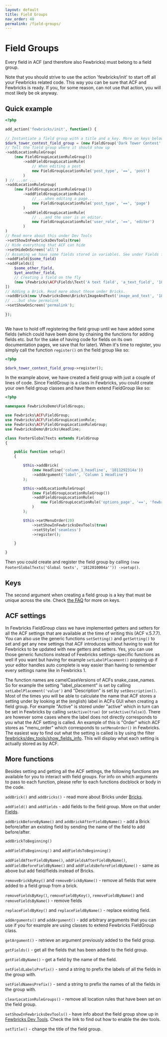 ```yaml
---
layout: default
title: Field Groups 
nav_order: 40
permalink: /field-groups/
---
```


# Field Groups
Every field in ACF (and therefore also Fewbricks) must belong to a field group. 

Note that you should strive to use the action 'fewbricks/init' to start off all your Fewbricks related code. This way
 you can be sure that ACF and Fewbricks is ready. If you, for some reason, can not use that action, you will most 
 likely be ok anyway.

## Quick example

```php
<?php

add_action('fewbricks/init', function() {
    
// Instantiate a field group with a title and a key. More on keys below. 
$dark_tower_contest_field_group = (new FieldGroup('Dark Tower Contest', '1811252128a'))
// Tell the field group where it should show up
->addLocationRuleGroup( 
    (new FieldGroupLocationRuleGroup())
        ->addFieldGroupLocationRule(
            // When editing a post
            new FieldGroupLocationRule('post_type', '==', 'post')
        )
) // ...or ...
->addLocationRuleGroup(
    (new FieldGroupLocationRuleGroup())
        ->addFieldGroupLocationRule(
            // ...when editing a page...
            new FieldGroupLocationRule('post_type', '==', 'page')
        )
        ->addFieldGroupLocationRule(
            // ...and the user is an editor.
            new FieldGroupLocationRule('user_role', '==', 'editor')
        )
)
// Read more about this under Dev Tools
->setShowInFewbricksDevTools(true)
// Hide everything that ACF can hide
->setHideOnScreen('all')
// Assuming we have some fields stored in variables. See under Fields for more info
->addField($some_field)
->addFields([
    $some_other_field,
    $yet_another_field,
    // Creating a field on the fly
    (new \Fewbricks\ACF\Fields\Text('A text field', 'a_text_field', '1811302037a'))
])
// Adding a Brick. Read more about those under Bricks.
->addBrick(new \FewbricksDemo\Bricks\ImageAndText('image_and_text', '1811392037o'))
// ...but show permalink
->setShowOnScreen('permalink');
    
});
    
```

We have to hold off registering the field group until we have added some fields (which could have been done by 
chaining the functions for adding fields etc. but for the sake of having code for fields on its own documentation 
pages, we save that for later). When it's time to register, you simply call the function `register()` on the field 
group like so:

```php
<?php

$dark_tower_contest_field_group->register();

```

In the example above, we have created a field group with just a couple of lines of code. Since FieldGroup is a class 
in Fewbricks, you could create your own field group classes and have them extend FieldGroup like so:

```php
<?php

namespace FewbricksDemo\FieldGroups;

use Fewbricks\ACF\FieldGroup;
use Fewbricks\ACF\FieldGroupLocationRule;
use Fewbricks\ACF\FieldGroupLocationRuleGroup;
use FewbricksDemo\Bricks\Headline;

class FooterGlobalTexts extends FieldGroup
{

    public function setup()
    {

        $this->addBrick(
            (new Headline('column_1_headline', '1811292314a'))
            ->addArgument('label', 'Column 1 Headline')
        );

        $this->addLocationRuleGroup(
            (new FieldGroupLocationRuleGroup())
            ->addFieldGroupLocationRule(
                new FieldGroupLocationRule('options_page', '==', 'fewbricks-demo-options--global-texts')
            )
        );

        $this->setMenuOrder(20)
            ->setShowInFewbricksDevTools(true)
            ->setStyle('seamless')
            ->register();

    }

}

```

Then you could create and register the field group by calling `(new FooterGlobalTexts('Global texts', '1812010004a''))
->setup()`.

## Keys
The second argument when creating a field group is a key that must be unique across the site. Check [the FAQ](/faq/) 
for more on keys.

## ACF settings
In Fewbricks FieldGroup class we have implemented getters and setters for all the ACF settings that are available at the
time of writing this (ACF v.5.7.7). You can also use the generic functions `setSetting()` and `getSetting()` to set 
and get any new settings that ACF introduces without having to wait for Fewbricks to be updated with new getters and 
setters. Yes, you can use those generic functions instead of Fewbricks settings-specific functions as well if you 
want but having for example `setLabelPlacement()` popping up if your editor handles auto complete is way easier than 
having to remember every settings name like in Fewbricks 1.
 
The function names are camelCaseVersions of ACFs snake_case_names. So for example the setting "label_placement" is 
set by calling `setLabelPlacement('value')` and "Description" is set by `setDescription()`. Most of the times you will
be able to calculate the name that ACF stores a setting under by looking at the (english) label in ACFs GUI when 
creating a field group. For example "Active" is stored under "active" which in turn can be set in Fewbricks by 
calling `setActive(true)` (or `setActive(false)`). There are however some cases where the label does not directly 
corresponds to you what the ACF setting is called. An example of this is "Order" which ACF stores as "menu_order" 
which corresponds to `setMenuOrder()` in Fewbricks. The easiest way to find out what the setting is called is by 
using the filter [fewbricks/dev_tools/show_fields_info](/filters/dev_tools--show_fields_info/). This will display what 
each setting is actually stored as by ACF.

## More functions
Besides setting and getting all the ACF settings, the following functions are available for you to interact with field 
groups. For info on which arguments to pass to each function, please refer to each functions docblock or body in the 
code.

`addBrick()` and `addBricks()` - read more about Bricks under [Bricks](/bricks/).

`addField()` and `addFields` - add fields to the field group. More on that under [Fields](/fields/).

`addBrickBeforeByName()` and `addBrickAfterFieldByName()` - add a Brick before/after an existing field by sending 
the name of the field to add before/after.

`addBrickToBeginning()`

`addFieldToBeginning()` and `addFieldsToBeginning()`

`addFieldAfterFieldByName()`, `addFieldsAfterFieldByName()`, `addFieldBeforeFieldByName()` and 
`addFieldsBeforeFieldByName()` - same as above but add field/fields instead of Bricks.

`removeBrickByKey()` and `removeBrickByName()` - remove all fields that were added to a field group from a brick.

`removeFieldsByKey()`, `removeFieldByKey()`, `removeFieldByName()` and `removeFieldsByName()` - remove fields

`replaceFieldByKey()` and `replaceFieldByName()` - replace existing field.

`addArguments()` and `addArgument()` - add arbitrary arguments that you can use if you for example are using classes 
to extend Fewbricks FieldGroup class.

`getArgument()` - retrieve an argument previously added to the field group.

`getFields()` - get all the fields that has been added to the field group.

`getFieldByName()` - get a field by the name of the field.

`setFieldLabelsPrefix()` - send a string to prefix the labels of all the fields in the group with.

`setFieldNamesPrefix()` - send a string to prefix the names of all the fields in the group with. 

`clearLocationRuleGroups()` - remove all location rules that have been set on the field group.

`setShowInFewbricksDevTools()` - have info about the field group show up in [Fewbricks Dev Tools](/dev-tools/). Check
 the link to find out how to enable the dev tools.
 
`setTitle()` - change the title of the field group.
